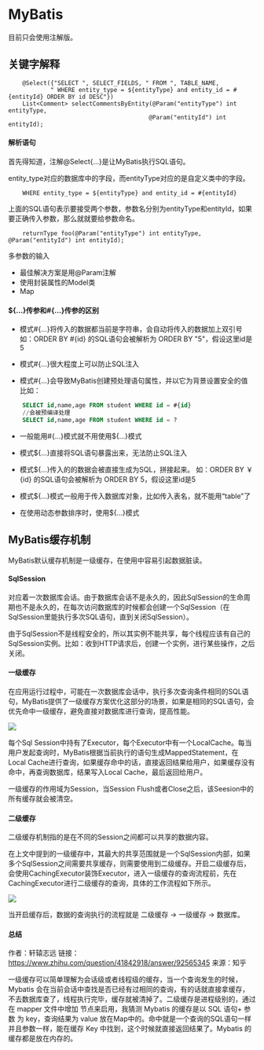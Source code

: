# MyBatis

目前只会使用注解版。

## 关键字解释

```
    @Select({"SELECT ", SELECT_FIELDS, " FROM ", TABLE_NAME,
            " WHERE entity_type = ${entityType} and entity_id = #{entityId} ORDER BY id DESC"})
    List<Comment> selectCommentsByEntity(@Param("entityType") int entityType,
                                        @Param("entityId") int entityId);
```

#### 解析语句

首先得知道，注解@Select{...}是让MyBatis执行SQL语句。

entity_type对应的数据库中的字段，而entityType对应的是自定义类中的字段。

```
	WHERE entity_type = ${entityType} and entity_id = #{entityId}
```

上面的SQL语句表示要接受两个参数，参数名分别为entityType和entityId，如果要正确传入参数，那么就就要给参数命名。

```
	returnType foo(@Param("entityType") int entityType, @Param("entityId") int entityId);
```

多参数的输入

- 最佳解决方案是用@Param注解
- 使用封装属性的Model类
- Map

#### ${...}传参和#{...}传参的区别

- 模式#{...}将传入的数据都当前是字符串，会自动将传入的数据加上双引号
如：ORDER BY #{id} 的SQL语句会被解析为 ORDER BY "5"，假设这里id是5

- 模式#{...}很大程度上可以防止SQL注入

- 模式#{...}会导致MyBatis创建预处理语句属性，并以它为背景设置安全的值
比如：

```sql
	SELECT id,name,age FROM student WHERE id = #{id} 
	//会被预编译处理
	SELECT id,name,age FROM student WHERE id = ? 
```

- 一般能用#{...}模式就不用使用${...}模式

- 模式${...}直接将SQL语句暴露出来，无法防止SQL注入

- 模式${...}传入的的数据会被直接生成为SQL，拼接起来。
如：ORDER BY ￥{id} 的SQL语句会被解析为 ORDER BY 5，假设这里id是5 

- 模式${...}模式一般用于传入数据库对象，比如传入表名，就不能用“table”了

- 在使用动态参数排序时，使用${...}模式

## MyBatis缓存机制

MyBatis默认缓存机制是一级缓存，在使用中容易引起数据脏读。

#### SqlSession

对应着一次数据库会话。由于数据库会话不是永久的，因此SqlSession的生命周期也不是永久的，在每次访问数据库的时候都会创建一个SqlSession（在SqlSession里能执行多次SQL语句，直到关闭SqlSession）。

由于SqlSession不是线程安全的，所以其实例不能共享，每个线程应该有自己的SqlSession实例。比如：收到HTTP请求后，创建一个实例，进行某些操作，之后关闭。

#### 一级缓存 

在应用运行过程中，可能在一次数据库会话中，执行多次查询条件相同的SQL语句，MyBatis提供了一级缓存方案优化这部分的场景，如果是相同的SQL语句，会优先命中一级缓存，避免直接对数据库进行查询，提高性能。

![](https://pic1.zhimg.com/v2-fd8f38852c898d11f372798786dc7f90_b.jpg)

每个Sql Session中持有了Executor，每个Executor中有一个LocalCache。每当用户发起查询时，MyBatis根据当前执行的语句生成MappedStatement，在Local Cache进行查询，如果缓存命中的话，直接返回结果给用户，如果缓存没有命中，再查询数据库，结果写入Local Cache，最后返回给用户。


一级缓存的作用域为Session，当Session Flush或者Close之后，该Seesion中的所有缓存就会被清空。


#### 二级缓存

二级缓存机制指的是在不同的Session之间都可以共享的数据内容。

在上文中提到的一级缓存中，其最大的共享范围就是一个SqlSession内部，如果多个SqlSession之间需要共享缓存，则需要使用到二级缓存。开启二级缓存后，会使用CachingExecutor装饰Executor，进入一级缓存的查询流程前，先在CachingExecutor进行二级缓存的查询，具体的工作流程如下所示。

![](https://pic4.zhimg.com/v2-65b50fa087add440f70e29ce85aa624b_b.jpg)


当开启缓存后，数据的查询执行的流程就是 二级缓存 -> 一级缓存 -> 数据库。


#### 总结

作者：轩辕志远
链接：https://www.zhihu.com/question/41842918/answer/92565345
来源：知乎

一级缓存可以简单理解为会话级或者线程级的缓存，当一个查询发生的时候，Mybatis 会在当前会话中查找是否已经有过相同的查询，有的话就直接拿缓存，不去数据库查了，线程执行完毕，缓存就被清掉了。二级缓存是进程级别的，通过在 mapper 文件中增加  节点来启用，我猜测 Mybatis 的缓存是以 SQL 语句+ 参数 为 key，查询结果为 value 放在Map中的。命中就是一个查询的SQL语句一样并且参数一样，能在缓存 Key 中找到，这个时候就直接返回结果了。Mybatis 的缓存都是放在内存的。

